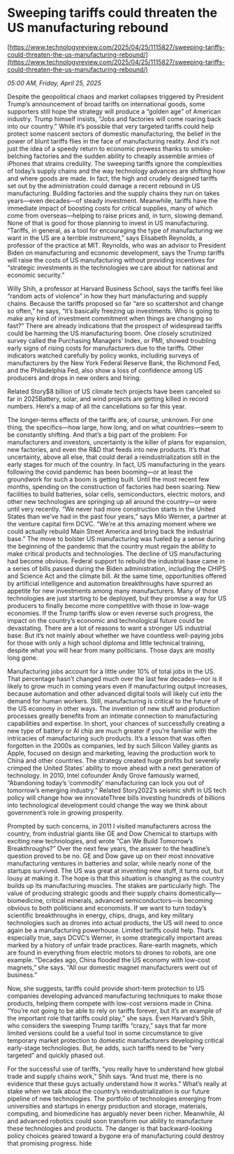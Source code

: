 # Sweeping tariffs could threaten the US manufacturing rebound

[https://www.technologyreview.com/2025/04/25/1115827/sweeping-tariffs-could-threaten-the-us-manufacturing-rebound/](https://www.technologyreview.com/2025/04/25/1115827/sweeping-tariffs-could-threaten-the-us-manufacturing-rebound/)

*05:00 AM, Friday, April 25, 2025*

Despite the geopolitical chaos and market collapses triggered by President Trump’s announcement of broad tariffs on international goods, some supporters still hope the strategy will produce a “golden age” of American industry. Trump himself insists, “Jobs and factories will come roaring back into our country.” While it’s possible that very targeted tariffs could help protect some nascent sectors of domestic manufacturing, the belief in the power of blunt tariffs flies in the face of manufacturing reality. And it’s not just the idea of a speedy return to economic prowess thanks to smoke-belching factories and the sudden ability to cheaply assemble armies of iPhones that strains credulity. The sweeping tariffs ignore the complexities of today’s supply chains and the way technology advances are shifting how and where goods are made.   In fact, the high and crudely designed tariffs set out by the administration could damage a recent rebound in US manufacturing. Building factories and the supply chains they run on takes years—even decades—of steady investment. Meanwhile, tariffs have the immediate impact of boosting costs for critical supplies, many of which come from overseas—helping to raise prices and, in turn, slowing demand. None of that is good for those planning to invest in US manufacturing.  “Tariffs, in general, as a tool for encouraging the type of manufacturing we want in the US are a terrible instrument,” says Elisabeth Reynolds, a professor of the practice at MIT. Reynolds, who was an advisor to President Biden on manufacturing and economic development, says the Trump tariffs will raise the costs of US manufacturing without providing incentives for “strategic investments in the technologies we care about for national and economic security.”

Willy Shih, a professor at Harvard Business School, says the tariffs feel like “random acts of violence” in how they hurt manufacturing and supply chains. Because the tariffs proposed so far “are so scattershot and change so often,” he says, “it’s basically freezing up investments. Who is going to make any kind of investment commitment when things are changing so fast?” There are already indications that the prospect of widespread tariffs could be harming the US manufacturing boom. One closely scrutinized survey called the Purchasing Managers’ Index, or PMI, showed troubling early signs of rising costs for manufacturers due to the tariffs. Other indicators watched carefully by policy wonks, including surveys of manufacturers by the New York Federal Reserve Bank, the Richmond Fed, and the Philadelphia Fed, also show a loss of confidence among US producers and drops in new orders and hiring.

Related Story$8 billion of US climate tech projects have been canceled so far in 2025Battery, solar, and wind projects are getting killed in record numbers. Here’s a map of all the cancellations so far this year.

The longer-terms effects of the tariffs are, of course, unknown. For one thing, the specifics—how large, how long, and on what countries—seem to be constantly shifting. And that’s a big part of the problem: For manufacturers and investors, uncertainty is the killer of plans for expansion, new factories, and even the R&D that feeds into new products. It’s that uncertainty, above all else, that could derail a reindustrialization still in the early stages for much of the country. In fact, US manufacturing in the years following the covid pandemic has been booming—or at least the groundwork for such a boom is getting built. Until the most recent few months, spending on the construction of factories had been soaring. New facilities to build batteries, solar cells, semiconductors, electric motors, and other new technologies are springing up all around the country—or were until very recently. “We never had more construction starts in the United States than we’ve had in the past four years,” says Milo Werner, a partner at the venture capital firm DCVC. “We’re at this amazing moment where we could actually rebuild Main Street America and bring back the industrial base.”  The move to bolster US manufacturing was fueled by a sense during the beginning of the pandemic that the country must regain the ability to make critical products and technologies. The decline of US manufacturing had become obvious. Federal support to rebuild the industrial base came in a series of bills passed during the Biden administration, including the CHIPS and Science Act and the climate bill. At the same time, opportunities offered by artificial intelligence and automation breakthroughs have spurred an appetite for new investments among many manufacturers. Many of those technologies are just starting to be deployed, but they promise a way for US producers to finally become more competitive with those in low-wage economies. If the Trump tariffs slow or even reverse such progress, the impact on the country’s economic and technological future could be devastating. There are a lot of reasons to want a stronger US industrial base. But it’s not mainly about whether we have countless well-paying jobs for those with only a high school diploma and little technical training, despite what you will hear from many politicians. Those days are mostly long gone.

Manufacturing jobs account for a little under 10% of total jobs in the US. That percentage hasn’t changed much over the last few decades—nor is it likely to grow much in coming years even if manufacturing output increases, because automation and other advanced digital tools will likely cut into the demand for human workers. Still, manufacturing is critical to the future of the US economy in other ways. The invention of new stuff and production processes greatly benefits from an intimate connection to manufacturing capabilities and expertise. In short, your chances of successfully creating a new type of battery or AI chip are much greater if you’re familiar with the intricacies of manufacturing such products. It’s a lesson that was often forgotten in the 2000s as companies, led by such Silicon Valley giants as Apple, focused on design and marketing, leaving the production work to China and other countries. The strategy created huge profits but severely crimped the United States’ ability to move ahead with a next generation of technology. In 2010, Intel cofounder Andy Grove famously warned, “Abandoning today’s ‘commodity’ manufacturing can lock you out of tomorrow’s emerging industry.” Related Story2022’s seismic shift in US tech policy will change how we innovateThree bills investing hundreds of billions into technological development could change the way we think about government’s role in growing prosperity.

Prompted by such concerns, in 2011 I visited manufacturers across the country, from industrial giants like GE and Dow Chemical to startups with exciting new technologies, and wrote “Can We Build Tomorrow’s Breakthroughs?” Over the next few years, the answer to the headline’s question proved to be no. GE and Dow gave up on their most innovative manufacturing ventures in batteries and solar, while nearly none of the startups survived. The US was great at inventing new stuff, it turns out, but lousy at making it. The hope is that this situation is changing as the country builds up its manufacturing muscles. The stakes are particularly high. The value of producing strategic goods and their supply chains domestically—biomedicine, critical minerals, advanced semiconductors—is becoming obvious to both politicians and economists. If we want to turn today’s scientific breakthroughs in energy, chips, drugs, and key military technologies such as drones into actual products, the US will need to once again be a manufacturing powerhouse. Limited tariffs could help. That’s especially true, says DCVC’s Werner, in some strategically important areas marked by a history of unfair trade practices. Rare-earth magnets, which are found in everything from electric motors to drones to robots, are one example. “Decades ago, China flooded the US economy with low-cost magnets,” she says. “All our domestic magnet manufacturers went out of business.”

Now, she suggests, tariffs could provide short-term protection to US companies developing advanced manufacturing techniques to make those products, helping them compete with low-cost versions made in China. “You’re not going to be able to rely on tariffs forever, but it’s an example of the important role that tariffs could play,” she says. Even Harvard’s Shih, who considers the sweeping Trump tariffs “crazy,” says that far more limited versions could be a useful tool in some circumstance to give temporary market protection to domestic manufacturers developing critical early-stage technologies. But, he adds, such tariffs need to be “very targeted” and quickly phased out.

For the successful use of tariffs, “you really have to understand how global trade and supply chains work,” Shih says. “And trust me, there is no evidence that these guys actually understand how it works.” What’s really at stake when we talk about the country’s reindustrialization is our future pipeline of new technologies. The portfolio of technologies emerging from universities and startups in energy production and storage, materials, computing, and biomedicine has arguably never been richer. Meanwhile, AI and advanced robotics could soon transform our ability to manufacture these technologies and products. The danger is that backward-looking policy choices geared toward a bygone era of manufacturing could destroy that promising progress. hide

